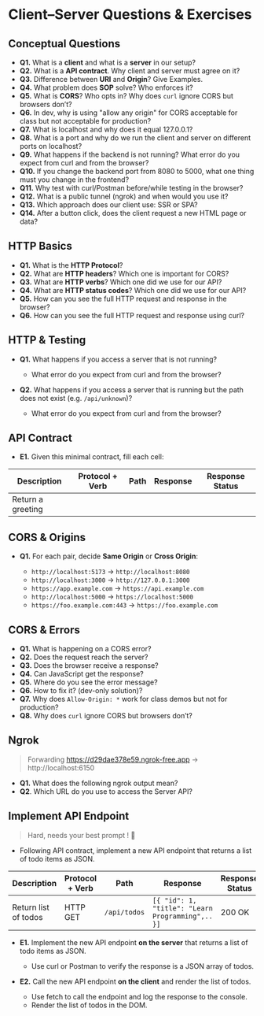 # Client–Server Questions & Exercises

## Conceptual Questions

* **Q1.** What is a **client** and what is a **server** in our setup?
* **Q2.** What is a **API contract**. Why client and server must agree on it?
* **Q3.** Difference between **URI** and **Origin**? Give Examples.
* **Q4.** What problem does **SOP** solve? Who enforces it?
* **Q5.** What is **CORS**? Who opts in? Why does `curl` ignore CORS but browsers don’t?
* **Q6.** In dev, why is using "allow any origin" for CORS acceptable for class but not acceptable for production?
* **Q7.** What is localhost and why does it equal 127.0.0.1?
* **Q8.** What is a port and why do we run the client and server on different ports on localhost?
* **Q9.** What happens if the backend is not running? What error do you expect from curl and from the browser?
* **Q10.** If you change the backend port from 8080 to 5000, what one thing must you change in the frontend?
* **Q11.** Why test with curl/Postman before/while testing in the browser?
* **Q12.** What is a public tunnel (ngrok) and when would you use it?
* **Q13.** Which approach does our client use: SSR or SPA?
* **Q14.** After a button click, does the client request a new HTML page or data?

## HTTP Basics

* **Q1.** What is the **HTTP Protocol**?
* **Q2.** What are **HTTP headers**? Which one is important for CORS?
* **Q3.** What are **HTTP verbs**? Which one did we use for our API?
* **Q4.** What are **HTTP status codes**? Which one did we use for our API?
* **Q5.** How can you see the full HTTP request and response in the browser?
* **Q6.** How can you see the full HTTP request and response using curl?

## HTTP & Testing

* **Q1.** What happens if you access a server that is not running?
  *  What error do you expect from curl and from the browser?


* **Q2.** What happens if you access a server that is running but the path does not exist (e.g. `/api/unknown`)?
  * What error do you expect from curl and from the browser?

## API Contract

* **E1.** Given this minimal contract, fill each cell:

| **Description**   | **Protocol + Verb** | **Path** | **Response** | **Response Status** |
| ----------------- | ------------------- | -------- | ------------ |---------------------|
| Return a greeting |                     |          |              |                     |


## CORS & Origins

* **Q1.** For each pair, decide **Same Origin** or **Cross Origin**:  

  * `http://localhost:5173` → `http://localhost:8080`
  * `http://localhost:3000` → `http://127.0.0.1:3000`
  * `https://app.example.com` → `https://api.example.com`
  * `http://localhost:5000` → `https://localhost:5000`
  * `https://foo.example.com:443` → `https://foo.example.com`

## CORS & Errors

* **Q1.** What is happening on a CORS error?
* **Q2.** Does the request reach the server?
* **Q3.** Does the browser receive a response?
* **Q4.** Can JavaScript get the response?
* **Q5.** Where do you see the error message?
* **Q6.** How to fix it? (dev-only solution)?
* **Q7.** Why does `Allow-Origin: *` work for class demos but not for production?
* **Q8.** Why does `curl` ignore CORS but browsers don’t?

## Ngrok 

> Forwarding https://d29dae378e59.ngrok-free.app -> http://localhost:6150

* **Q1.** What does the following ngrok output mean?
* **Q2**. Which URL do you use to access the Server API?

## Implement API Endpoint

> Hard, needs your best prompt ! 💪

* Following API contract, implement a new API endpoint that returns a list of todo items as JSON.

| **Description**      | **Protocol + Verb** | **Path**     | **Response**                                     | **Response Status** |
| -------------------- | ------------------- |--------------|--------------------------------------------------|---------------------|
| Return list of todos | HTTP GET            | `/api/todos` | `[{ "id": 1, "title": "Learn Programming",.. }]` | 200 OK              |

* **E1.** Implement the new API endpoint **on the server** that returns a list of todo items as JSON.
  * Use curl or Postman to verify the response is a JSON array of todos.


* **E2.** Call the new API endpoint **on the client** and render the list of todos.
  * Use fetch to call the endpoint and log the response to the console.
  * Render the list of todos in the DOM.


